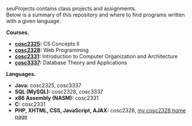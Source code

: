 seuProjects contains class projects and assignments.<br />
Below is a summary of this repository and where to find programs written with a given language.<br />

<strong>Courses.</strong><br />
<ul>
<li><strong>
  <a href = 'https://github.com/KristinHamilton/seuProjects/tree/master/cosc2325'>
  cosc2325</a>:</strong> CS Concepts II</li>
<li><strong>
  <a href = 'https://github.com/KristinHamilton/seuProjects/tree/master/cosc2328'>
  cosc2328</a>:</strong> Web Programming</li>
<li><strong>
  <a href = 'https://github.com/KristinHamilton/seuProjects/tree/master/cosc2331'>
  cosc2331</a>:</strong> Introduction to Computer Organization and Architecture</li>
<li><strong>
  <a href = 'https://github.com/KristinHamilton/seuProjects/tree/master/cosc3337'>
  cosc3337</a>:</strong> Database Theory and Applications</li>
</ul>
<strong>Languages.</strong><br />
<ul>
<li><strong>Java:</strong> cosc2325, cosc3337</li>
<li><strong>SQL (MySQL):</strong> cosc2328, cosc3337</li>
<li><strong>x86 Assembly (NASM):</strong> cosc2331</li>
<li><strong>C:</strong> cosc2331</li>
<li><strong>PHP, XHTML, CSS, JavaScript, AJAX:</strong> cosc2328, <a href = 'http://kristin.create.stedwards.edu/cosc2328/index.php'> my cosc2328 home page</a></li>
</ul>
